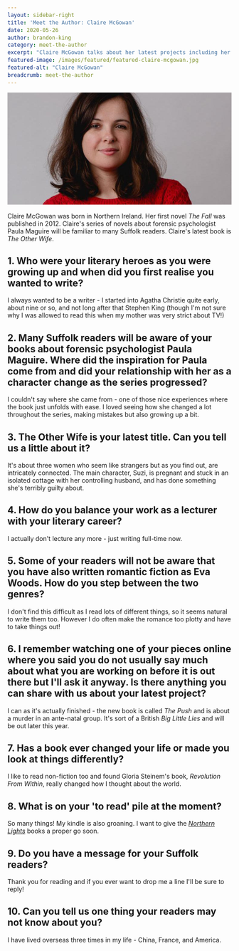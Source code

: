 ```yaml
---
layout: sidebar-right
title: 'Meet the Author: Claire McGowan'
date: 2020-05-26
author: brandon-king
category: meet-the-author
excerpt: "Claire McGowan talks about her latest projects including her latest book <cite>The Other Wife</cite>"
featured-image: /images/featured/featured-claire-mcgowan.jpg
featured-alt: "Claire McGowan"
breadcrumb: meet-the-author
---
```


![Claire McGowan](/images/featured/featured-claire-mcgowan.jpg)

Claire McGowan was born in Northern Ireland. Her first novel <cite>The Fall</cite> was published in 2012. Claire's series of novels about forensic psychologist Paula Maguire will be familiar to many Suffolk readers. Claire's latest book is <cite>The Other Wife</cite>.

## 1. Who were your literary heroes as you were growing up and when did you first realise you wanted to write?

I always wanted to be a writer - I started into Agatha Christie quite early, about nine or so, and not long after that Stephen King (though I'm not sure why I was allowed to read this when my mother was very strict about TV!)

## 2.	Many Suffolk readers will be aware of your books about forensic psychologist Paula Maguire. Where did the inspiration for Paula come from and did your relationship with her as a character change as the series progressed?

I couldn't say where she came from - one of those nice experiences where the book just unfolds with ease. I loved seeing how she changed a lot throughout the series, making mistakes but also growing up a bit.

## 3. The Other Wife is your latest title. Can you tell us a little about it?

It's about three women who seem like strangers but as you find out, are intricately connected. The main character, Suzi, is pregnant and stuck in an isolated cottage with her controlling husband, and has done something she's terribly guilty about.

## 4. How do you balance your work as a lecturer with your literary career?

I actually don't lecture any more - just writing full-time now.   

## 5. Some of your readers will not be aware that you have also written romantic fiction as Eva Woods. How do you step between the two genres?

I don't find this difficult as I read lots of different things, so it seems natural to write them too. However I do often make the romance too plotty and have to take things out!

## 6. I remember watching one of your pieces online where you said you do not usually say much about what you are working on before it is out there but I'll ask it anyway. Is there anything you can share with us about your latest project?

I can as it's actually finished - the new book is called <cite>The Push</cite> and is about a murder in an ante-natal group. It's sort of a British <cite>Big Little Lies</cite> and will be out later this year.

## 7. Has a book ever changed your life or made you look at things differently?

I like to read non-fiction too and found Gloria Steinem's book, <cite>Revolution From Within</cite>, really changed how I thought about the world.

## 8. What is on your 'to read' pile at the moment?

So many things! My kindle is also groaning. I want to give the [<cite>Northern Lights</cite>](https://suffolklibraries.overdrive.com/media/2110783) books a proper go soon.

## 9. Do you have a message for your Suffolk readers?

Thank you for reading and if you ever want to drop me a line I'll be sure to reply!

## 10. Can you tell us one thing your readers may not know about you?

I have lived overseas three times in my life - China, France, and America.
